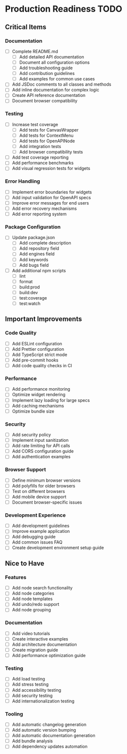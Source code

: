 # Production Readiness TODO

## Critical Items

### Documentation

- [ ] Complete README.md
  - [ ] Add detailed API documentation
  - [ ] Document all configuration options
  - [ ] Add troubleshooting guide
  - [ ] Add contribution guidelines
  - [ ] Add examples for common use cases
- [ ] Add JSDoc comments to all classes and methods
- [ ] Add inline documentation for complex logic
- [ ] Create API reference documentation
- [ ] Document browser compatibility

### Testing

- [ ] Increase test coverage
  - [ ] Add tests for CanvasWrapper
  - [ ] Add tests for ContextMenu
  - [ ] Add tests for OpenAPINode
  - [ ] Add integration tests
  - [ ] Add browser compatibility tests
- [ ] Add test coverage reporting
- [ ] Add performance benchmarks
- [ ] Add visual regression tests for widgets

### Error Handling

- [ ] Implement error boundaries for widgets
- [ ] Add input validation for OpenAPI specs
- [ ] Improve error messages for end users
- [ ] Add error recovery mechanisms
- [ ] Add error reporting system

### Package Configuration

- [ ] Update package.json
  - [ ] Add complete description
  - [ ] Add repository field
  - [ ] Add engines field
  - [ ] Add keywords
  - [ ] Add bugs field
- [ ] Add additional npm scripts
  - [ ] lint
  - [ ] format
  - [ ] build:prod
  - [ ] build:dev
  - [ ] test:coverage
  - [ ] test:watch

## Important Improvements

### Code Quality

- [ ] Add ESLint configuration
- [ ] Add Prettier configuration
- [ ] Add TypeScript strict mode
- [ ] Add pre-commit hooks
- [ ] Add code quality checks in CI

### Performance

- [ ] Add performance monitoring
- [ ] Optimize widget rendering
- [ ] Implement lazy loading for large specs
- [ ] Add caching mechanisms
- [ ] Optimize bundle size

### Security

- [ ] Add security policy
- [ ] Implement input sanitization
- [ ] Add rate limiting for API calls
- [ ] Add CORS configuration guide
- [ ] Add authentication examples

### Browser Support

- [ ] Define minimum browser versions
- [ ] Add polyfills for older browsers
- [ ] Test on different browsers
- [ ] Add mobile device support
- [ ] Document browser-specific issues

### Development Experience

- [ ] Add development guidelines
- [ ] Improve example application
- [ ] Add debugging guide
- [ ] Add common issues FAQ
- [ ] Create development environment setup guide

## Nice to Have

### Features

- [ ] Add node search functionality
- [ ] Add node categories
- [ ] Add node templates
- [ ] Add undo/redo support
- [ ] Add node grouping

### Documentation

- [ ] Add video tutorials
- [ ] Create interactive examples
- [ ] Add architecture documentation
- [ ] Create migration guide
- [ ] Add performance optimization guide

### Testing

- [ ] Add load testing
- [ ] Add stress testing
- [ ] Add accessibility testing
- [ ] Add security testing
- [ ] Add internationalization testing

### Tooling

- [ ] Add automatic changelog generation
- [ ] Add automatic version bumping
- [ ] Add automatic documentation generation
- [ ] Add bundle analysis
- [ ] Add dependency updates automation
